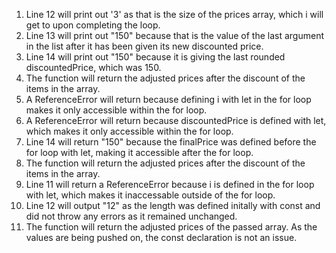 1. Line 12 will print out '3' as that is the size of the prices array, which i will get to upon completing the loop.
2. Line 13 will print out "150" because that is the value of the last argument in the list after it has been given its new discounted price.
3. Line 14 will print out "150" because it is giving the last rounded discountedPrice, which was 150.
4. The function will return the adjusted prices after the discount of the items in the array.
5. A ReferenceError will return because defining i with let in the for loop makes it only accessible within the for loop.
6. A ReferenceError will return because discountedPrice is defined with let, which makes it only accessible within the for loop.
7. Line 14 will return "150" because the finalPrice was defined before the for loop with let, making it accessible after the for loop.
8. The function will return the adjusted prices after the discount of the items in the array.
9. Line 11 will return a ReferenceError because i is defined in the for loop with let, which makes it inaccessable outside of the for loop.
10. Line 12 will output "12" as the length was defined initally with const and did not throw any errors as it remained unchanged. 
11. The function will return the adjusted prices of the passed array. As the values are being pushed on, the const declaration is not an issue.
